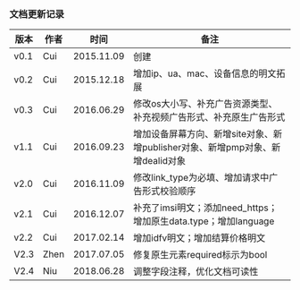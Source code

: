 ### 文档更新记录


| 版本 | 作者 |    时间    |                                      备注                                      |
| ---- | ---- | ---------- | ------------------------------------------------------------------------------ |
| v0.1 | Cui  | 2015.11.09 | 创建                                                                           |
| v0.2 | Cui  | 2015.12.18 | 增加ip、ua、mac、设备信息的明文拓展                                            |
| v0.3 | Cui  | 2016.06.29 | 修改os大小写、补充广告资源类型、补充视频广告形式、补充原生广告形式             |
| v1.1 | Cui  | 2016.09.23 | 增加设备屏幕方向、新增site对象、新增publisher对象、新增pmp对象、新增dealid对象 |
| v2.0 | Cui  | 2016.11.09 | 修改link_type为必填、增加请求中广告形式校验顺序                                |
| v2.1 | Cui  | 2016.12.07 | 补充了imsi明文；添加need_https；<br>增加原生data.type；增加language            |
| v2.2 | Cui  | 2017.02.14 | 增加idfv明文；增加结算价格明文                                                 |
| V2.3 | Zhen | 2017.07.05 | 修复原生元素required标示为bool                                                 |
| V2.4 | Niu  | 2018.06.28 | 调整字段注释，优化文档可读性                                                   |